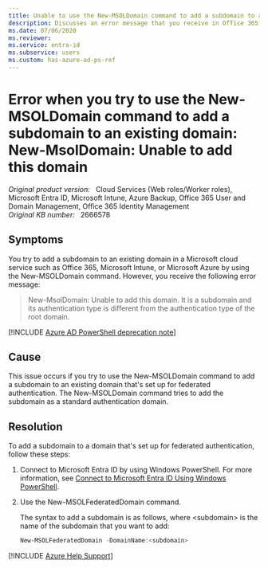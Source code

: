 ```yaml
---
title: Unable to use the New-MSOLDomain command to add a subdomain to an existing domain
description: Discusses an error message that you receive in Office 365, Microsoft Intune, or Azure when you try to use the New-MSOLDomain command to add a subdomain to an existing domain that's set up for federated authentication. Provides a resolution.
ms.date: 07/06/2020
ms.reviewer: 
ms.service: entra-id
ms.subservice: users
ms.custom: has-azure-ad-ps-ref
---
```

# Error when you try to use the New-MSOLDomain command to add a subdomain to an existing domain: New-MsolDomain: Unable to add this domain

_Original product version:_ &nbsp; Cloud Services (Web roles/Worker roles), Microsoft Entra ID, Microsoft Intune, Azure Backup, Office 365 User and Domain Management, Office 365 Identity Management  
_Original KB number:_ &nbsp; 2666578

## Symptoms

You try to add a subdomain to an existing domain in a Microsoft cloud service such as Office 365, Microsoft Intune, or Microsoft Azure by using the New-MSOLDomain command. However, you receive the following error message:

> New-MsolDomain: Unable to add this domain. It is a subdomain and its authentication type is different from the authentication type of the root domain.

[!INCLUDE [Azure AD PowerShell deprecation note](~/../support/reusable-content/msgraph-powershell/includes/aad-powershell-deprecation-note.md)]

## Cause

This issue occurs if you try to use the New-MSOLDomain command to add a subdomain to an existing domain that's set up for federated authentication. The New-MSOLDomain command tries to add the subdomain as a standard authentication domain.

## Resolution

To add a subdomain to a domain that's set up for federated authentication, follow these steps:

1. Connect to Microsoft Entra ID by using Windows PowerShell. For more information, see [Connect to Microsoft Entra ID Using Windows PowerShell](/previous-versions/azure/jj151815(v=azure.100)?redirectedfrom=MSDN#bkmk_connect).
2. Use the New-MSOLFederatedDomain command.

    The syntax to add a subdomain is as follows, where \<subdomain> is the name of the subdomain that you want to add:

     ```powershell
     New-MSOLFederatedDomain -DomainName:<subdomain>
     ```

[!INCLUDE [Azure Help Support](../../../includes/azure-help-support.md)]
